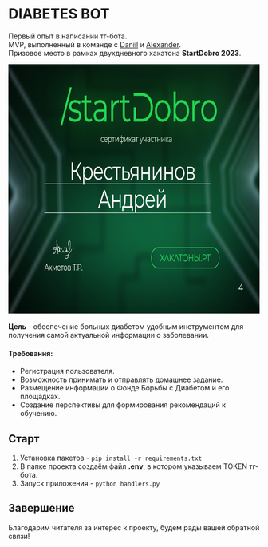 DIABETES BOT
============
Первый опыт в написании тг-бота.  
MVP, выполненный в команде с [Daniil](https://github.com/GoryachevDaniil) и [Alexander](https://github.com/sjacki).  
Призовое место в рамках двухдневного хакатона **StartDobro 2023**.  
  
<img src="https://github.com/trubyroid/diabetes_bot/blob/main/images/sertificate.png" width="700" height="500" />  
  
**Цель** - обеспечение больных диабетом удобным инструментом для получения самой актуальной информации о заболевании.  

#### Требования:  
- Регистрация пользователя.
- Возможность принимать и отправлять домашнее задание.
- Размещение информации о Фонде Борьбы с Диабетом и его площадках.
- Создание перспективы для формирования рекомендаций к обучению.

## Старт
1. Установка пакетов - `pip install -r requirements.txt`
2. В папке проекта создаём файл **.env**, в котором указываем TOKEN тг-бота.
3. Запуск приложения - `python handlers.py`

## Завершение
Благодарим читателя за интерес к проекту, будем рады вашей обратной связи!
